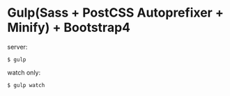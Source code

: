 # Gulp(Sass + PostCSS Autoprefixer + Minify) + Bootstrap4

server:

```
$ gulp
```

watch only:

```
$ gulp watch
```
